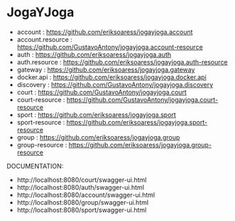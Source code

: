 # JogaYJoga

- account : https://github.com/eriksoaress/jogayjoga.account
- account.resource : https://github.com/GustavoAntony/jogayjoga.account-resource
- auth : https://github.com/eriksoaress/jogayjoga.auth
- auth.resource : https://github.com/eriksoaress/jogayjoga.auth-resource
- gateway : https://github.com/eriksoaress/jogayjoga.gateway
- docker.api : https://github.com/eriksoaress/jogayjoga.docker.api
- discovery : https://github.com/GustavoAntony/jogayjoga.discovery
- court : https://github.com/GustavoAntony/jogayjoga.court
- court-resource : https://github.com/GustavoAntony/jogayjoga.court-resource
- sport : https://github.com/eriksoaress/jogayjoga.sport
- sport-resource : https://github.com/eriksoaress/jogayjoga.sport-resource
- group : https://github.com/eriksoaress/jogayjoga.group
- group-resource : https://github.com/eriksoaress/jogayjoga.group-resource

DOCUMENTATION:

- http://localhost:8080/court/swagger-ui.html
- http://localhost:8080/auth/swagger-ui.html
- http://localhost:8080/account/swagger-ui.html
- http://localhost:8080/group/swagger-ui.html
- http://localhost:8080/sport/swagger-ui.html
